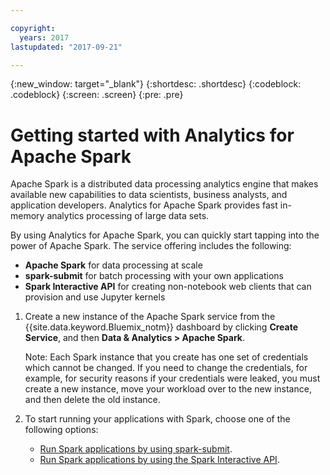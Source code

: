 ```yaml
---

copyright:
  years: 2017
lastupdated: "2017-09-21"

---
```


<!-- Attribute definitions -->
{:new_window: target="_blank"}
{:shortdesc: .shortdesc}
{:codeblock: .codeblock}
{:screen: .screen}
{:pre: .pre}

# Getting started with Analytics for Apache Spark

Apache Spark is a distributed data processing analytics engine that
makes available new capabilities to data scientists, business analysts,
and application developers. Analytics for Apache Spark provides fast
in-memory analytics processing of large data sets.


By using Analytics for Apache Spark, you can quickly start tapping into
the power of Apache Spark. The service offering includes the following:

  - **Apache Spark** for data processing at scale
  - **spark-submit** for batch processing with your own applications
  - **Spark Interactive API** for creating non-notebook web clients that
    can provision and use Jupyter kernels


1.  Create a new instance of the Apache Spark service from the {{site.data.keyword.Bluemix_notm}} dashboard by clicking **Create Service**, and then **Data & Analytics \>
    Apache Spark**.

    Note: Each Spark instance that you create has one set of credentials which cannot be changed. If you need to change the credentials, for example, for security reasons if your credentials were leaked, you
    must create a new instance, move your workload over to the new instance, and then delete the old instance.
2.  To start running your applications with Spark, choose one of the following options:
      - [Run Spark applications by using
        spark-submit](./using_spark-submit.html).
      - [Run Spark applications by using the Spark Interactive
        API](./spark_interactive_api.html).
